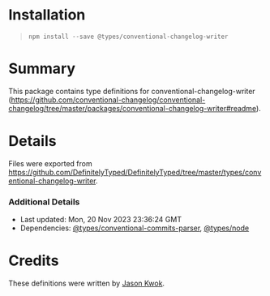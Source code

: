 # Installation
> `npm install --save @types/conventional-changelog-writer`

# Summary
This package contains type definitions for conventional-changelog-writer (https://github.com/conventional-changelog/conventional-changelog/tree/master/packages/conventional-changelog-writer#readme).

# Details
Files were exported from https://github.com/DefinitelyTyped/DefinitelyTyped/tree/master/types/conventional-changelog-writer.

### Additional Details
 * Last updated: Mon, 20 Nov 2023 23:36:24 GMT
 * Dependencies: [@types/conventional-commits-parser](https://npmjs.com/package/@types/conventional-commits-parser), [@types/node](https://npmjs.com/package/@types/node)

# Credits
These definitions were written by [Jason Kwok](https://github.com/JasonHK).
